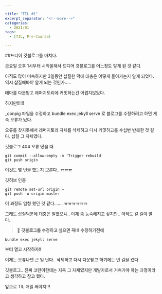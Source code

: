```yaml
---

title: "TIL #1"
excerpt_separator: "<!--more-->"
categories:
  - 2021/01
tags:
  - [TIL, Pre-Course]

---
```


##드디어 깃블로그를 마치다.

금요일 오후 1시부터 시작을해서 드디어 깃블로그를 어느정도 알게 된 것 같다.

아직도 많이 미숙하지만 3일동안 삽질한 덕에 대충은 어떻게 돌아가는지 알게 되었다. 역시 삽질해봐야 알게 되는 것인가.....

테마를 다운받고 레퍼지토리에 커밋하는건 어렵지않았다.

하지만!!!!!!

_conpig 파일을 수정하고 bundle exec jekyll serve 로 블로그를 수정하려고 하면 계속 오류가 났다.

오류를 찾지못해서 레퍼지토리 자체를 삭제하고 다시 커밋하고를 수십번 반복한 것 같다. 삽질 그 자체였다.

깃블로그 404 오류 떴을 때

```
git commit --allow-empty -m 'Trigger rebuild'
git push origin
```

이것도 몇 번을 했는지 모른다.. ㅠㅠㅠ

깃허브 인증

```
git remote set-url origin ~
git push -u origin master
```

이 과정도 엄청 했던 것 같다....... ㅠㅠㅠㅠㅠㅠ

그래도 삽질덕분에 대충은 알았으니.. 이제 좀 능숙해지고 싶지만.. 아직도 갈 길이 멀다..

> :pray: **깃블로그를 수정하고 싶으면 꼭!!! 수정하기전에**

```
bundle exec jekyll serve
```
부터 열고 시작하자!!

이제는 오류나면 큰 일 난다.. 삭제하고 다시 다운받고 하기에는 먼 길을 왔다.

깃블로그.. 진짜 코린이한테는 지옥 그 자체였지만 개발자로서 거쳐가야 하는 과정이라고 생각하고 참고 했다.

앞으로 TIL 매일 써야지!!!
